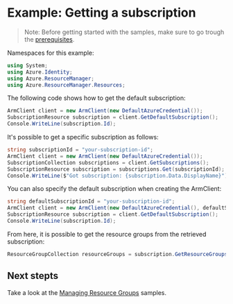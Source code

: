 # Example: Getting a subscription

>Note: Before getting started with the samples, make sure to go trough the [prerequisites](https://github.com/Azure/azure-sdk-for-net/tree/main/sdk/resourcemanager/Azure.ResourceManager#prerequisites).

Namespaces for this example:
```C# Snippet:Hello_World_Namespaces
using System;
using Azure.Identity;
using Azure.ResourceManager;
using Azure.ResourceManager.Resources;
```

The following code shows how to get the default subscription:

```C# Snippet:Hello_World_DefaultSubscription
ArmClient client = new ArmClient(new DefaultAzureCredential());
SubscriptionResource subscription = client.GetDefaultSubscription();
Console.WriteLine(subscription.Id);
```

It's possible to get a specific subscription as follows:

```C# Snippet:Hello_World_SpecificSubscription
string subscriptionId = "your-subscription-id";
ArmClient client = new ArmClient(new DefaultAzureCredential());
SubscriptionCollection subscriptions = client.GetSubscriptions();
SubscriptionResource subscription = subscriptions.Get(subscriptionId);
Console.WriteLine($"Got subscription: {subscription.Data.DisplayName}");
```

You can also specify the default subscription when creating the ArmClient:

```C# Snippet:Hello_World_SpecifyDefaultSubscription
string defaultSubscriptionId = "your-subscription-id";
ArmClient client = new ArmClient(new DefaultAzureCredential(), defaultSubscriptionId);
SubscriptionResource subscription = client.GetDefaultSubscription();
Console.WriteLine(subscription.Id);
```

From here, it is possible to get the resource groups from the retrieved subscription:

```C# Snippet:Hello_World_ResourceGroupCollection
ResourceGroupCollection resourceGroups = subscription.GetResourceGroups();
```

## Next stepts
Take a look at the [Managing Resource Groups](https://github.com/Azure/azure-sdk-for-net/blob/main/sdk/resourcemanager/Azure.ResourceManager/samples/Sample2_ManagingResourceGroups.md) samples.
